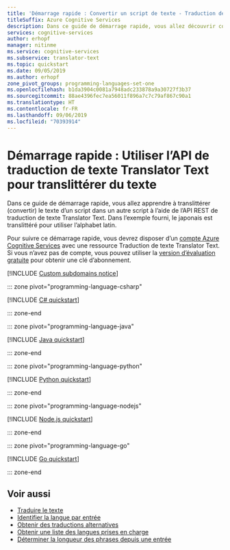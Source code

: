 ```yaml
---
title: 'Démarrage rapide : Convertir un script de texte - Traduction de texte Translator Text'
titleSuffix: Azure Cognitive Services
description: Dans ce guide de démarrage rapide, vous allez découvrir comment translittérer (convertir) le texte d’un script vers un autre script à l’aide de l’API Traduction de texte Translator Text. Dans cet exemple, le japonais est translittéré pour utiliser l’alphabet latin.
services: cognitive-services
author: erhopf
manager: nitinme
ms.service: cognitive-services
ms.subservice: translator-text
ms.topic: quickstart
ms.date: 09/05/2019
ms.author: erhopf
zone_pivot_groups: programming-languages-set-one
ms.openlocfilehash: b1da3904c0081a7948adc233878a9a30727f3b37
ms.sourcegitcommit: 88ae4396fec7ea56011f896a7c7c79af867c90a1
ms.translationtype: HT
ms.contentlocale: fr-FR
ms.lasthandoff: 09/06/2019
ms.locfileid: "70393914"
---
```

# <a name="quickstart-use-the-translator-text-api-to-transliterate-text"></a>Démarrage rapide : Utiliser l’API de traduction de texte Translator Text pour translittérer du texte

Dans ce guide de démarrage rapide, vous allez apprendre à translittérer (convertir) le texte d’un script dans un autre script à l’aide de l’API REST de traduction de texte Translator Text. Dans l’exemple fourni, le japonais est translittéré pour utiliser l’alphabet latin.

Pour suivre ce démarrage rapide, vous devrez disposer d’un [compte Azure Cognitive Services](https://docs.microsoft.com/azure/cognitive-services/cognitive-services-apis-create-account) avec une ressource Traduction de texte Translator Text. Si vous n’avez pas de compte, vous pouvez utiliser la [version d’évaluation gratuite](https://azure.microsoft.com/try/cognitive-services/) pour obtenir une clé d’abonnement.

[!INCLUDE [Custom subdomains notice](../../../includes/cognitive-services-custom-subdomains-note.md)]

::: zone pivot="programming-language-csharp"

[!INCLUDE [C# quickstart](includes/transliterate-csharp.md)]

::: zone-end

::: zone pivot="programming-language-java"

[!INCLUDE [Java quickstart](includes/transliterate-java.md)]

::: zone-end

::: zone pivot="programming-language-python"

[!INCLUDE [Python quickstart](includes/transliterate-python.md)]

::: zone-end

::: zone pivot="programming-language-nodejs"

[!INCLUDE [Node.js quickstart](includes/transliterate-nodejs.md)]

::: zone-end

::: zone pivot="programming-language-go"

[!INCLUDE [Go quickstart](includes/transliterate-go.md)]

::: zone-end

## <a name="see-also"></a>Voir aussi

* [Traduire le texte](quickstart-translate.md)
* [Identifier la langue par entrée](quickstart-detect.md)
* [Obtenir des traductions alternatives](quickstart-dictionary.md)
* [Obtenir une liste des langues prises en charge](quickstart-languages.md)
* [Déterminer la longueur des phrases depuis une entrée](quickstart-sentences.md)
